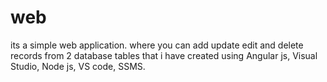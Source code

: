 # web
its a simple web application.
where you can add update edit and delete records from 2 database tables that i have created using Angular js, Visual Studio, Node js, VS code, SSMS.
